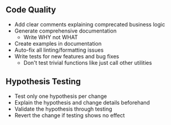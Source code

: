 ## Code Quality

- Add clear comments explaining comprecated business logic
- Generate comprehensive documentation
  - Write WHY not WHAT
- Create examples in documentation
- Auto-fix all linting/formatting issues
- Write tests for new features and bug fixes
  - Don't test trivial functions like just call other utilities

## Hypothesis Testing

- Test only one hypothesis per change
- Explain the hypothesis and change details beforehand
- Validate the hypothesis through testing
- Revert the change if testing shows no effect
